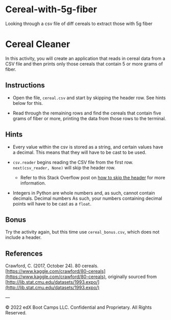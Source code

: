 # Cereal-with-5g-fiber
Looking through a csv file of diff cereals to extract those with 5g fiber

# Cereal Cleaner

In this activity, you will create an application that reads in cereal data from a CSV file and then prints only those cereals that contain 5 or more grams of fiber.

## Instructions

* Open the file, `cereal.csv` and start by skipping the header row. See hints below for this.

* Read through the remaining rows and find the cereals that contain five grams of fiber or more, printing the data from those rows to the terminal.

## Hints

* Every value within the csv is stored as a string, and certain values have a decimal. This means that they will have to be cast to be used.

* `csv.reader` begins reading the CSV file from the first row. `next(csv_reader, None)` will skip the header row.

  * Refer to this Stack Overflow post on [how to skip the header](https://stackoverflow.com/a/14257599) for more information.

* Integers in Python are whole numbers and, as such, cannot contain decimals. Decimal numbers As such, your numbers containing decimal points will have to be cast as a `float`.

## Bonus

Try the activity again, but this time use `cereal_bonus.csv`, which does not include a header.

## References

Crawford, C. (2017, October 24). 80 cereals. [https://www.kaggle.com/crawford/80-cereals](https://www.kaggle.com/crawford/80-cereals), originally sourced from [http://lib.stat.cmu.edu/datasets/1993.expo/](http://lib.stat.cmu.edu/datasets/1993.expo/)

—

© 2022 edX Boot Camps LLC. Confidential and Proprietary. All Rights Reserved.

